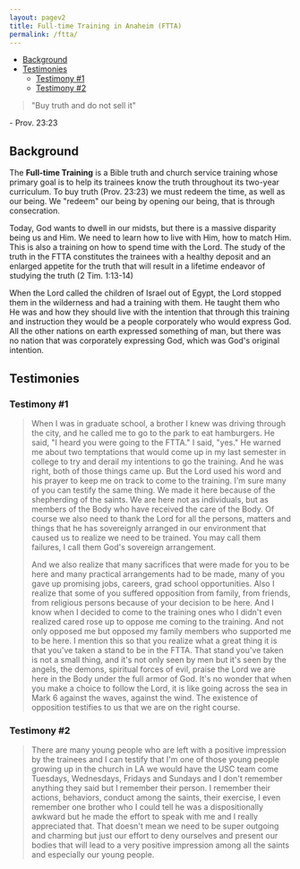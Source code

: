 ```yaml
---
layout: pagev2
title: Full-time Training in Anaheim (FTTA)
permalink: /ftta/
---
```

- [Background](#background)
- [Testimonies](#testimonies)
  - [Testimony #1](#testimony-1)
  - [Testimony #2](#testimony-2)

>"Buy truth and do not sell it"

\- Prov. 23:23

## Background

The **Full-time Training** is a Bible truth and church service training whose primary goal is to help its trainees know the truth throughout its two-year curriculum. To buy truth (Prov. 23:23) we must redeem the time, as well as our being. We "redeem" our being by opening our being, that is through consecration. 

Today, God wants to dwell in our midsts, but there is a massive disparity being us and Him. We need to learn how to live with Him, how to match Him. This is also a training on how to spend time with the Lord. The study of the truth in the FTTA constitutes the trainees with a healthy deposit and an enlarged appetite for the truth that will result in a lifetime endeavor of studying the truth (2 Tim. 1:13-14)

When the Lord called the children of Israel out of Egypt, the Lord stopped them in the wilderness and had a training with them. He taught them who He was and how they should live with the intention that through this training and instruction they would be a people corporately who would express God. All the other nations on earth expressed something of man, but there was no nation that was corporately expressing God, which was God's original intention. 

## Testimonies

### Testimony #1

> When I was in graduate school, a brother I knew was driving through the city, and he called me to go to the park to eat hamburgers. He said, "I heard you were going to the FTTA." I said, "yes." He warned me about two temptations that would come up in my last semester in college to try and derail my intentions to go the training. And he was right, both of those things came up. But the Lord used his word and his prayer to keep me on track to come to the training. I'm sure many of you can testify the same thing. We made it here because of the shepherding of the saints. We are here not as individuals, but as members of the Body who have received the care of the Body. Of course we also need to thank the Lord for all the persons, matters and things that he has sovereignly arranged in our environment that caused us to realize we need to be trained. You may call them failures, I call them God's sovereign arrangement.
>
>And we also realize that many sacrifices that were made for you to be here and many practical arrangements had to be made, many of you gave up promising jobs, careers, grad school opportunities. Also I realize that some of you suffered opposition from family, from friends, from religious persons because of your decision to be here. And I know when I decided to come to the training ones who I didn't even realized cared rose up to oppose me coming to the training. And not only opposed me but opposed my family members who supported me to be here. I mention this so that you realize what a great thing it is that you've taken a stand to be in the FTTA. That stand you've taken is not a small thing, and it's not only seen by men but it's seen by the angels, the demons, spiritual forces of evil, praise the Lord we are here in the Body under the full armor of God. It's no wonder that when you make a choice to follow the Lord, it is like going across the sea in Mark 6 against the waves, against the wind. The existence of opposition testifies to us that we are on the right course. 

### Testimony #2

>There are many young people who are left with a positive impression by the trainees and I can testify that I'm one of those young people growing up in the church in LA we would have the USC team come Tuesdays, Wednesdays, Fridays and Sundays and I don't remember anything they said but I remember their person. I remember their actions, behaviors, conduct among the saints, their exercise, I even remember one brother who I could tell he was a dispositionally awkward but he made the effort to speak with me and I really appreciated that. That doesn't mean we need to be super outgoing and charming but just our effort to deny ourselves and present our bodies that will lead to a very positive impression among all the saints and especially our young people.